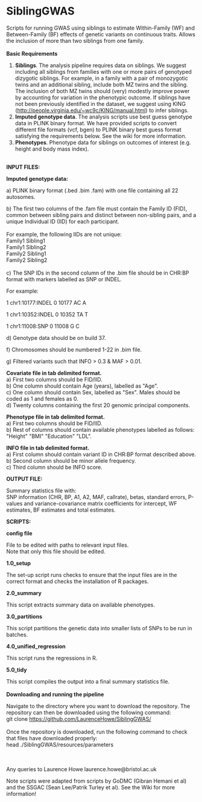 # SiblingGWAS

Scripts for running GWAS using siblings to estimate Within-Family (WF) and Between-Family (BF) effects of genetic variants on continuous traits. Allows the inclusion of more than two siblings from one family.
<br>
<br>
<b> Basic Requirements </b>

1) <b> Siblings</b>. The analysis pipeline requires data on siblings. We suggest including all siblings from families with one or more pairs of genotyped dizygotic siblings. For example, in a family with a pair of monozygotic twins and an additional sibling, include both MZ twins and the sibling. The inclusion of both MZ twins should (very) modestly improve power by accounting for variation in the phenotypic outcome.
If siblings have not been previously identified in the dataset, we suggest using KING (http://people.virginia.edu/~wc9c/KING/manual.html) to infer siblings.
2) <b> Imputed genotype data</b>. The analysis scripts use best guess genotype data in PLINK binary format. We have provided scripts to convert different file formats (vcf, bgen) to PLINK binary best guess format satisfying the requirements below. See the wiki for more information.
3) <b> Phenotypes</b>. Phenotype data for siblings on outcomes of interest (e.g. height and body mass index).
<br>
<b> INPUT FILES: </b>

<b> Imputed genotype data:</b> <br/>
  
a) PLINK binary format (.bed .bim .fam) with one file containing all 22 autosomes. <br/>
  
b) The first two columns of the .fam file must contain the Family ID (FID), common between sibling pairs and distinct between non-sibling pairs, and a unique Individual ID (IID) for each participant. <br/>
<br/>
For example, the following IIDs are not unique: <br/>
Family1 Sibling1 <br/>
Family1 Sibling2 <br/>
Family2 Sibling1 <br/>
Family2 Sibling2 <br/>
<br/>
c) The SNP IDs in the second column of the .bim file should be in CHR:BP format with markers labelled as SNP or INDEL.  

For example:  

1       chr1:10177:INDEL        0       10177   AC      A  

1       chr1:10352:INDEL        0       10352   TA      T  

1       chr1:11008:SNP          0       11008   G       C
  
  
d) Genotype data should be on build 37.  

f) Chromosomes should be numbered 1-22 in .bim file.  

g) Filtered variants such that INFO > 0.3 & MAF > 0.01.  


<b>Covariate file in tab delimited format. </b> <br/>
a) First two columns should be FID/IID. <br/>
b) One column should contain Age (years), labelled as "Age". <br/>
c) One column should contain Sex, labelled as "Sex". Males should be coded as 1 and females as 0. <br/>
d) Twenty columns containing the first 20 genomic principal components. <br/>

<b>Phenotype file in tab delimited format. </b> <br/>
a) First two columns should be FID/IID. <br/>
b) Rest of columns should contain available phenotypes labelled as follows: "Height" "BMI" "Education" "LDL". <br/>

<b> INFO file in tab delimited format. </b> <br/>
a) First column should contain variant ID in CHR:BP format described above. <br/>
b) Second column should be minor allele frequency. <br/>
c) Third column should be INFO score. <br/>

<b> OUTPUT FILE: </b>

Summary statistics file with: <br/>
SNP information (CHR, BP, A1, A2, MAF, callrate), betas, standard errors, P-values and variance-covariance matrix coefficients for intercept, WF estimates, BF estimates and total estimates.

<b> SCRIPTS: </b>  

<b> config file </b>

File to be edited with paths to relevant input files. <br/>
Note that only this file should be edited. <br/>

<b> 1.0_setup </b>

The set-up script runs checks to ensure that the input files are in the correct format and checks the installation of R packages.

<b> 2.0_summary </b>

This script extracts summary data on available phenotypes.

<b> 3.0_partitions </b>

This script partitions the genetic data into smaller lists of SNPs to be run in batches.

<b> 4.0_unified_regression </b> 

This script runs the regressions in R.

<b> 5.0_tidy </b> 

This script compiles the output into a final summary statistics file.
<br>
<br>
<b> Downloading and running the pipeline </b>

Navigate to the directory where you want to download the repository. The repository can then be downloaded using the following command: <br>
git clone https://github.com/LaurenceHowe/SiblingGWAS/ <br>
<br>
Once the repository is downloaded, run the following command to check that files have downloaded properly: <br>
head ./SiblingGWAS/resources/parameters 


<br>
<br>
Any queries to Laurence Howe laurence.howe@bristol.ac.uk

Note scripts were adapted from scripts by GoDMC (Gibran Hemani et al) and the SSGAC (Sean Lee/Patrik Turley et al). See the Wiki for more information!
